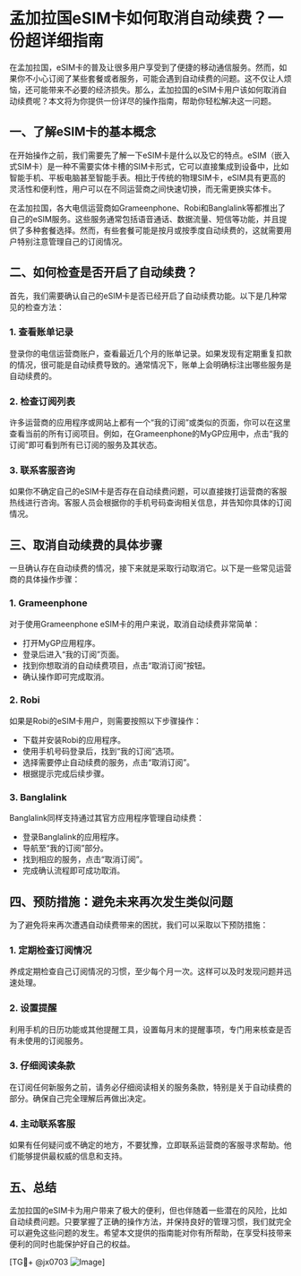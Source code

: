 # 孟加拉国eSIM卡如何取消自动续费？一份超详细指南

在孟加拉国，eSIM卡的普及让很多用户享受到了便捷的移动通信服务。然而，如果你不小心订阅了某些套餐或者服务，可能会遇到自动续费的问题。这不仅让人烦恼，还可能带来不必要的经济损失。那么，孟加拉国的eSIM卡用户该如何取消自动续费呢？本文将为你提供一份详尽的操作指南，帮助你轻松解决这一问题。

## 一、了解eSIM卡的基本概念

在开始操作之前，我们需要先了解一下eSIM卡是什么以及它的特点。eSIM（嵌入式SIM卡）是一种不需要实体卡槽的SIM卡形式，它可以直接集成到设备中，比如智能手机、平板电脑甚至智能手表。相比于传统的物理SIM卡，eSIM具有更高的灵活性和便利性，用户可以在不同运营商之间快速切换，而无需更换实体卡。

在孟加拉国，各大电信运营商如Grameenphone、Robi和Banglalink等都推出了自己的eSIM服务。这些服务通常包括语音通话、数据流量、短信等功能，并且提供了多种套餐选择。然而，有些套餐可能是按月或按季度自动续费的，这就需要用户特别注意管理自己的订阅情况。

## 二、如何检查是否开启了自动续费？

首先，我们需要确认自己的eSIM卡是否已经开启了自动续费功能。以下是几种常见的检查方法：

### 1. 查看账单记录
登录你的电信运营商账户，查看最近几个月的账单记录。如果发现有定期重复扣款的情况，很可能是自动续费导致的。通常情况下，账单上会明确标注出哪些服务是自动续费的。

### 2. 检查订阅列表
许多运营商的应用程序或网站上都有一个“我的订阅”或类似的页面，你可以在这里查看当前的所有订阅项目。例如，在Grameenphone的MyGP应用中，点击“我的订阅”即可看到所有已订阅的服务及其状态。

### 3. 联系客服咨询
如果你不确定自己的eSIM卡是否存在自动续费问题，可以直接拨打运营商的客服热线进行咨询。客服人员会根据你的手机号码查询相关信息，并告知你具体的订阅情况。

## 三、取消自动续费的具体步骤

一旦确认存在自动续费的情况，接下来就是采取行动取消它。以下是一些常见运营商的具体操作步骤：

### 1. Grameenphone
对于使用Grameenphone eSIM卡的用户来说，取消自动续费非常简单：
- 打开MyGP应用程序。
- 登录后进入“我的订阅”页面。
- 找到你想取消的自动续费项目，点击“取消订阅”按钮。
- 确认操作即可完成取消。

### 2. Robi
如果是Robi的eSIM卡用户，则需要按照以下步骤操作：
- 下载并安装Robi的应用程序。
- 使用手机号码登录后，找到“我的订阅”选项。
- 选择需要停止自动续费的服务，点击“取消订阅”。
- 根据提示完成后续步骤。

### 3. Banglalink
Banglalink同样支持通过其官方应用程序管理自动续费：
- 登录Banglalink的应用程序。
- 导航至“我的订阅”部分。
- 找到相应的服务，点击“取消订阅”。
- 完成确认流程即可成功取消。

## 四、预防措施：避免未来再次发生类似问题

为了避免将来再次遭遇自动续费带来的困扰，我们可以采取以下预防措施：

### 1. 定期检查订阅情况
养成定期检查自己订阅情况的习惯，至少每个月一次。这样可以及时发现问题并迅速处理。

### 2. 设置提醒
利用手机的日历功能或其他提醒工具，设置每月末的提醒事项，专门用来核查是否有未使用的订阅服务。

### 3. 仔细阅读条款
在订阅任何新服务之前，请务必仔细阅读相关的服务条款，特别是关于自动续费的部分。确保自己完全理解后再做出决定。

### 4. 主动联系客服
如果有任何疑问或不确定的地方，不要犹豫，立即联系运营商的客服寻求帮助。他们能够提供最权威的信息和支持。

## 五、总结

孟加拉国的eSIM卡为用户带来了极大的便利，但也伴随着一些潜在的风险，比如自动续费问题。只要掌握了正确的操作方法，并保持良好的管理习惯，我们就完全可以避免这些问题的发生。希望本文提供的指南能对你有所帮助，在享受科技带来便利的同时也能保护好自己的权益。

[TG💪+ @jx0703 ![Image](https://github.com/user-attachments/assets/dbca1d08-cadb-493c-b0ec-ad6f7a83f270)]